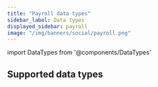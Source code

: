 ```yaml
---
title: "Payroll data types"
sidebar_label: Data types
displayed_sidebar: payroll
image: "/img/banners/social/payroll.png"
---
```


import DataTypes from '@components/DataTypes'

## Supported data types

<DataTypes productName="payroll"/>

<br/>